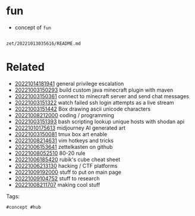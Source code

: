 # fun

- concept of `fun`

```
```

` zet/20221013035616/README.md `

# Related

- [20221014181941](/zet/20221014181941/README.md) general privilege escalation
- [20221003150293](/zet/20221003150293/README.md) build custom java minecraft plugin with maven
- [20221003150361](/zet/20221003150361/README.md) connect to minecraft server and send chat messages
- [20221003151322](/zet/20221003151322/README.md) watch failed ssh login attempts as a live stream
- [20221003151442](/zet/20221003151442/README.md) Box drawing ascii unicode characters
- [20221008212000](/zet/20221008212000/README.md) coding / programming
- [20221003151393](/zet/20221003151393/README.md) bash scripting lookup unique hosts with shodan api
- [20221010175613](/zet/20221010175613/README.md) midjourney AI generated art
- [20221003150081](/zet/20221003150081/README.md) tmux box art enable
- [20221008214631](/zet/20221008214631/README.md) vim hotkeys and tricks
- [20221006153641](/zet/20221006153641/README.md) zettelkasten on github
- [20221008052510](/zet/20221008052510/README.md) 80-20 rule
- [20221006185420](/zet/20221006185420/README.md) rubik's cube cheat sheet
- [20221006213130](/zet/20221006213130/README.md) hacking / CTF platforms
- [20221009192000](/zet/20221009192000/README.md) stuff to put on main page
- [20221009104752](/zet/20221009104752/README.md) stuff to research
- [20221008211707](/zet/20221008211707/README.md) making cool stuff

Tags:

    #concept #hub
